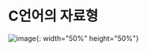 
# C언어의 자료형
![image](https://user-images.githubusercontent.com/97011426/223283675-22d59d36-e4b4-4415-90d7-1b1b4520bf4a.png){: width="50%" height="50%"}
